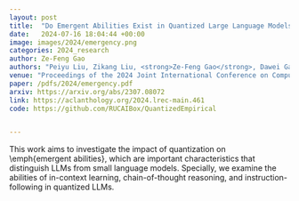```yaml
---
layout: post
title:  "Do Emergent Abilities Exist in Quantized Large Language Models: An Empirical Study"
date:   2024-07-16 18:04:44 +00:00
image: images/2024/emergency.png
categories: 2024_research
author: Ze-Feng Gao
authors: "Peiyu Liu, Zikang Liu, <strong>Ze-Feng Gao</strong>, Dawei Gao, Wayne Xin Zhao<sup>#</sup>,Yaliang Li, Bolin Ding, Ji-Rong Wen"
venue: "Proceedings of the 2024 Joint International Conference on Computational Linguistics, Language Resources and Evaluation (COLING 2024)"
paper: /pdfs/2024/emergency.pdf
arxiv: https://arxiv.org/abs/2307.08072
link: https://aclanthology.org/2024.lrec-main.461
code: https://github.com/RUCAIBox/QuantizedEmpirical


---
```

This work aims to investigate the impact of quantization on \emph{emergent abilities}, which are important characteristics that distinguish LLMs from small language models. Specially, we examine the abilities of in-context learning, chain-of-thought reasoning, and instruction-following in quantized LLMs. 

